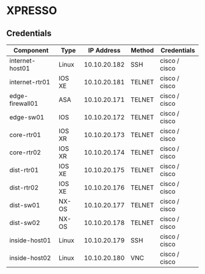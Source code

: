 # XPRESSO

## Credentials

| Component       | Type   | IP Address   | Method | Credentials   |
|-----------------|--------|--------------|--------|---------------|
| internet-host01 | Linux  | 10.10.20.182 | SSH    | cisco / cisco |
| internet-rtr01  | IOS XE | 10.10.20.181 | TELNET | cisco / cisco |
| edge-firewall01 | ASA    | 10.10.20.171 | TELNET | cisco / cisco |
| edge-sw01       | IOS    | 10.10.20.172 | TELNET | cisco / cisco |
| core-rtr01      | IOS XR | 10.10.20.173 | TELNET | cisco / cisco |
| core-rtr02      | IOS XR | 10.10.20.174 | TELNET | cisco / cisco |
| dist-rtr01      | IOS XE | 10.10.20.175 | TELNET | cisco / cisco |
| dist-rtr02      | IOS XE | 10.10.20.176 | TELNET | cisco / cisco |
| dist-sw01       | NX-OS  | 10.10.20.177 | TELNET | cisco / cisco |
| dist-sw02       | NX-OS  | 10.10.20.178 | TELNET | cisco / cisco |
| inside-host01   | Linux  | 10.10.20.179 | SSH    | cisco / cisco |
| inside-host02   | Linux  | 10.10.20.180 | VNC    | cisco / cisco |
